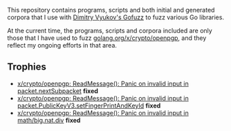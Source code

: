 This repository contains programs, scripts and both initial and generated corpora that I use with [Dimitry Vyukov's Gofuzz](https://github.com/dvyukov/go-fuzz) to fuzz various Go libraries.

At the current time, the programs, scripts and corpora included are only those that I have used to fuzz [golang.org/x/crypto/openpgp](golang.org/x/crypto/openpgp), and they reflect my ongoing efforts in that area.

## Trophies
* [x/crypto/openpgp: ReadMessage(): Panic on invalid input in packet.nextSubpacket](https://github.com/golang/go/issues/11503) **fixed**
* [x/crypto/openpgp: ReadMessage(): Panic on invalid input in packet.PublicKeyV3.setFingerPrintAndKeyId](https://github.com/golang/go/issues/11504) **fixed**
* [x/crypto/openpgp: ReadMessage(): Panic on invalid input in math/big.nat.div](https://github.com/golang/go/issues/11505) **fixed**

